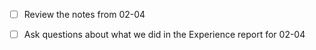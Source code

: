 - [ ] Review the notes from 02-04
- [ ] Ask questions about what we did in the Experience report for 02-04

